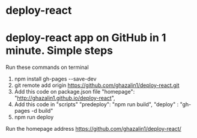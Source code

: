 # deploy-react

# deploy-react app on GitHub in 1 minute. Simple steps

Run these commands on terminal

1. npm install gh-pages --save-dev
2. git remote add origin https://github.com/ghazalin1/deploy-react.git
3. Add this code on package.json file "homepage": "http://ghazalin1.github.io/deploy-react",
4. Add this code in "scripts" "predeploy": "npm run build",
    "deploy" : "gh-pages -d build"
5. npm run deploy

Run the homepage address https://github.com/ghazalin1/deploy-react/
